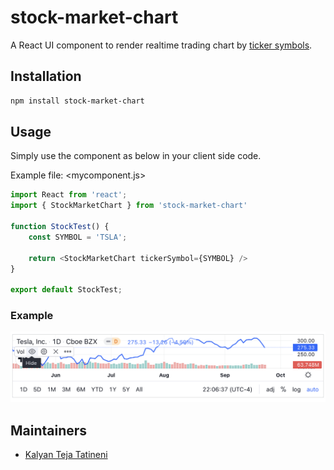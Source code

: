 # stock-market-chart

A React UI component to render realtime trading chart by [ticker symbols](https://stockanalysis.com/stocks/).

## Installation

```sh
npm install stock-market-chart
```

## Usage

Simply use the component as below in your client side code.

Example file: <mycomponent.js>

```js
import React from 'react';
import { StockMarketChart } from 'stock-market-chart'

function StockTest() {
    const SYMBOL = 'TSLA';

    return <StockMarketChart tickerSymbol={SYMBOL} />
}

export default StockTest;
```

### Example

![](media/screenshot.png)


## Maintainers

- [Kalyan Teja Tatineni](https://github.com/kalyanteja)